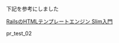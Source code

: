 下記を参考にしました

[RailsのHTMLテンプレートエンジン Slim入門](http://ruby-rails.hatenadiary.com/entry/20140929/1411997071)

pr_test_02
